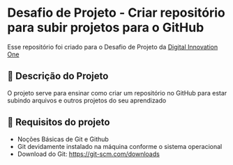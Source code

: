 # Desafio de Projeto - Criar repositório para subir projetos para o GitHub
Esse repositório foi criado para o Desafio de Projeto da [Digital Innovation One](https://web.dio.me/home?tab=feed)

## 📑 Descrição do Projeto
O projeto serve para ensinar como criar um repositório no GitHub para estar subindo arquivos e outros projetos do seu aprendizado

## 🧾 Requisitos do projeto
 - Noções Básicas de Git e Github
 - Git devidamente instalado na máquina conforme o sistema operacional
 - Download do Git: https://git-scm.com/downloads
